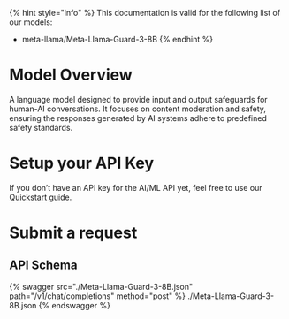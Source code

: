 [#references:start]: <> ({ "template": "openapi" })
{% hint style="info" %}
This documentation is valid for the following list of our models:
* meta-llama/Meta-Llama-Guard-3-8B
{% endhint %}

# Model Overview
A language model designed to provide input and output safeguards for human-AI conversations. It focuses on content moderation and safety, ensuring the responses generated by AI systems adhere to predefined safety standards.

# Setup your API Key
If you don’t have an API key for the AI/ML API yet, feel free to use our [Quickstart guide](https://docs.aimlapi.com/quickstart/setting-up).

# Submit a request
## API Schema
{% swagger src="./Meta-Llama-Guard-3-8B.json" path="/v1/chat/completions" method="post" %}
./Meta-Llama-Guard-3-8B.json
{% endswagger %}


[#references:end]: <> ({})